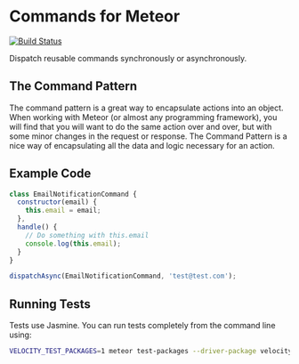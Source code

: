 # Commands for Meteor

[![Build Status](https://travis-ci.org/CapsuleCat/MeteorCommands.svg?branch=master)](https://travis-ci.org/CapsuleCat/MeteorCommands)

Dispatch reusable commands synchronously or asynchronously.

## The Command Pattern

The command pattern is a great way to encapsulate actions into an object. When working with Meteor (or almost any programming framework), you will find that you will want to do the same action over and over, but with some minor changes in the request or response. The Command Pattern is a nice way of encapsulating all the data and logic necessary for an action.

## Example Code

```js
class EmailNotificationCommand {
  constructor(email) {
    this.email = email;
  },
  handle() {
    // Do something with this.email
    console.log(this.email);
  }
}

dispatchAsync(EmailNotificationCommand, 'test@test.com');
```

## Running Tests

Tests use Jasmine. You can run tests completely from the command line using:

```sh
VELOCITY_TEST_PACKAGES=1 meteor test-packages --driver-package velocity:html-reporter --velocity ./
```